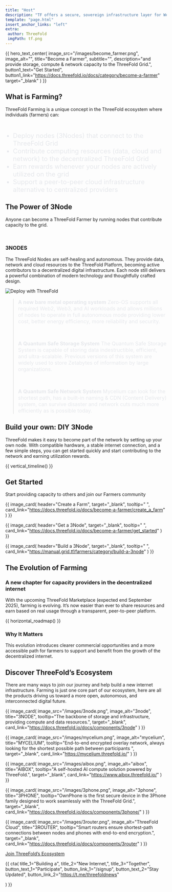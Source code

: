 ```yaml
---
title: "Host"
description: "TF offers a secure, sovereign infrastructure layer for Web4, delivering unparalleled scalability, incorruptible and permanent data storage, AI and Web2/Web3/Edge compatibility, and 100% uptime for a resilient digital future." # quotation marks to allow colons where used
template: "page.html"
insert_anchor_links: "left"
extra:
 author: ThreeFold
 imgPath: tf.png
---
```


<!-- section 1 (Become a Farmer) -->

{{ hero_text_center(
    image_src="/images/become_farmer.png",
    image_alt="",
    title="Become a Farmer",
    subtitle="",
    description="and provide storage, compute & network capacity to the ThreeFold Grid.",
    button1_text="Get Started",
    button1_link="https://docs.threefold.io/docs/category/become-a-farmer"
    target="_blank"
) }}

<!-- ------------------------------------------------------------------------------------- -->

<!--section 2 (What is Farming)-->

<div class="lg:pb-24 pb-12 mx-auto max-w-7xl px-4 lg:px-8">

## What is Farming?

ThreeFold Farming is a unique concept in the ThreeFold ecosystem where individuals (farmers) can:

<br>
 
- Deploy nodes (3Nodes) that connect to the ThreeFold Grid
- Contribute computing resources (data, cloud and network) to the decentralized ThreeFold Grid
- Earn rewards whenever your nodes are actively utilized on the grid
- Support a peer-to-peer cloud infrastructure alternative to centralized providers

</div>
</div>

<!-- ------------------------------------------------------------------------------------- -->

<!-- section 3 (The Power of 3Node ) -->

<div class="lg:py-24 py-12 px-4 lg:px-8">
<div class="container max-w-7xl mx-auto">

## The Power of 3Node 

Anyone can become a ThreeFold Farmer by running nodes that contribute capacity to the grid. 

<br>

### **3NODES**

The ThreeFold Nodes are self-healing and autonomous. They provide data, network and cloud resources to the ThreeFold Platform, becoming active contributors to a decentralized digital infrastructure. Each node still delivers a powerful combination of modern technology and thoughtfully crafted design.


<div class="flex flex-col lg:flex-row justify-center items-center my-6 lg:my-10">

<div class="w-60 px-6 grayscale mx-auto">

![Deploy with ThreeFold](/images/3node_big2.png)

</div>

<div class="node_text">
<blockquote class=" fade-in px-6">

**A new bare metal operating system**
Zero-OS supports all required Web2, Web3, and AI workloads and allows millions of nodes to operate in full autonomous mode providing lower cost, better energy efficiency, more reliability and security.

<br>

**A Quantum Safe Storage System**
The Quantum Safe Storage System is capable of storing data indestructible, efficient, and ultra-scalable. Previous versions of this system are widely used to store Zetabytes of information by large organizations.

<br>

**A Quantum Safe Network System**
Mycelium can look for the shortest path, has a built-in naming & CDN (Content Delivery) system, can survive disaster and network cuts much more efficiently as is possible today.

</blockquote>
</div>
</div>
</div>


<!-- ------------------------------------------------------------------------------------- -->

<!-- section 3 (The Power of 3Node ) -->

<div class="lg:py-24 py-12 px-4 lg:px-8">
<div class="container max-w-7xl mx-auto">

## Build your own: DIY 3Node

ThreeFold makes it easy to become part of the network by setting up your own node. With compatible hardware, a stable internet connection, and a few simple steps, you can get started quickly and start contributing to the network and earning utilization rewards.

<!-- <ol class="relative text-gray-500 border-s border-gray-200 dark:border-gray-700 dark:text-gray-400">                  
    <li class="mb-10 ms-6">            
        <h3 class="font-medium leading-tight">Create a Farm</h3>
        <p class="text-sm lg:text-base">Simply download the <a href="https://docs.threefold.io/docs/become-a-farmer/create_a_farm#download-the-app" class="text-white font-semibold">ThreeFold Connect App</a>, create an account and then create a farm.</p>
    </li>
    <li class="mb-10 ms-6">
        <h3 class="font-medium leading-tight">Create a Zero-OS bootstrap image</h3>
        <p class="text-sm lg:text-base">Download the Zero-OS bootstrap image and flash it to a USB drive using a tool like balenaEtcher.
</p>
    </li>
    <li class="mb-10 ms-6">
        <h3 class="font-medium leading-tight">Choose Your Hardware</h3>
        <p class="text-sm lg:text-base">Plug in the USB, power on your device, and follow the setup instructions.</p>
    </li>
    <li class="mb-10 ms-6">
        <h3 class="font-medium leading-tight">Register Your Node</h3>
        <p class="text-sm">Once it’s running, register your node and assign it to your farm via the ThreeFold Connect App.</p>
    </li>
     <li class="mb-10 ms-6">
        <h3 class="font-medium leading-tight">Go Live</h3>
        <p class="text-sm">After it’s connected, list your node on the Marketplace and start sharing your capacity.</p>
    </li>
</ol>

<div class="mt-6 lg:mt-16 flex items-lefy justify-left">
        <a href="https://manual.grid.tf/farmers/category/build-a-3node" target="_black" class="fade-in rounded-2xl bg-white px-4 py-2 text-sm font-semibold text-black shadow-sm hover:bg-green hover:text-gray-800 focus-visible:outline focus-visible:outline-2 focus-visible:outline-offset-2">Step-by-Step Guide</a>
  </div> -->

{{ vertical_timeline() }}

</div>
</div>

<!----------------------------------------------------------------------------------------->

<!-- section 4 (Get Started) -->

<div class="lg:py-24  px-4 lg:px-8">
<div class="container max-w-7xl mx-auto">

## Get Started

Start providing capacity to others and join our Farmers community

<div class="max-w-7xl mt-16">
    <div class="flex lg:flex-row flex-col">
    
{{ image_card(
    header="Create a Farm",
    target="_blank",
    tooltip=" ",
    card_link="https://docs.threefold.io/docs/become-a-farmer/create_a_farm"
) }}

{{ image_card(
    header="Get a 3Node",
        target="_blank",
    tooltip=" ",
    card_link="https://docs.threefold.io/docs/become-a-farmer/get_started"
) }}

{{ image_card(
    header="Build a 3Node",
        target="_blank",
    tooltip=" ",
    card_link="https://manual.grid.tf/farmers/category/build-a-3node"
) }}


</div>
</div>
</div>
</div>


<!----------------------------------------------------------------------------------------->

<!-- section 5 (The Evolution of Farming) -->

<div class="lg:py-24 py-12 px-4 lg:px-8">
<div class="container max-w-7xl mx-auto">

## The Evolution of Farming

### **A new chapter for capacity providers in the decentralized internet**

With the upcoming ThreeFold Marketplace (expected end September 2025), farming is evolving. 
It’s now easier than ever to share resources and earn based on real usage through a transparent, peer-to-peer platform.


{{ horizontal_roadmap() }}


### **Why It Matters** 

This evolution introduces clearer commercial opportunities and a more accessible path for farmers to support and benefit from the growth of the decentralized internet.

</div>
</div>

<!----------------------------------------------------------------------------------------->

<!-- section 6 (Discover ThreeFold’s Ecosystem) -->

<div class="lg:py-24 py-12 px-4 lg:px-8">
<div class="container max-w-7xl mx-auto">

## Discover ThreeFold’s Ecosystem

<div class="max-w-4xl">

There are many ways to join our journey and help build a new internet infrastructure. 
Farming is just one core part of our ecosystem, here are all the products driving us toward a more open, autonomous, and interconnected digital future.

</div>

<div class="max-w-7xl mx-4 md:mx-10 lg:mx-20 mt-16 xl:mx-auto">
    <div class="flex lg:flex-row flex-col">

{{ image_card(
    image_src="/images/3node.png",
    image_alt="3node",
    title="3NODE",
    tooltip="The backbone of storage and infrastructure, providing compute and data resources.",
    target="_blank",
    card_link="https://docs.threefold.io/docs/components/3node"
) }}

{{ image_card(
    image_src="/images/mycelium.png",
    image_alt="mycelium",
    title="MYCELIUM",
    tooltip="End-to-end encrypted overlay network, always looking for the shortest possible path between participants ",
    target="_blank",
    card_link="https://mycelium.threefold.io/"
) }}

{{ image_card(
    image_src="/images/aibox.png",
    image_alt="aibox",
    title="AIBOX",
    tooltip="A self-hosted AI compute solution powered by ThreeFold.",
    target="_blank",
    card_link="https://www.aibox.threefold.io/"
) }}

{{ image_card(
    image_src="/images/3phone.png",
    image_alt="3phone",
    title="3PHONE",
    tooltip="OwnPhone is the first secure device in the 3Phone family designed to work seamlessly with the ThreeFold Grid.",
    target="_blank",
    card_link="https://docs.threefold.io/docs/components/3phone/"
) }}

{{ image_card(
    image_src="/images/3router.png",
    image_alt="ThreeFold Cloud",
    title="3ROUTER",
    tooltip="Smart routers ensure shortest-path connections between nodes and phones with end-to-end encryption.",
    target="_blank",
    card_link="https://docs.threefold.io/docs/components/3router"
) }}
</div>
</div>

<div class="mt-6 lg:mt-10 flex items-center justify-center gap-x-6">
        <a href="/signup" target="_black" class="fade-in rounded-2xl bg-white px-4 py-2 text-sm font-semibold text-black shadow-sm hover:bg-green hover:text-gray-800 focus-visible:outline focus-visible:outline-2 focus-visible:outline-offset-2">Join ThreeFold’s Ecosystem</a>
  </div>
</div>
</div>

<!----------------------------------------------------------------------------------------->

<!-- section 6 Cta -->

{{ cta(
    title_1="Building a",
    title_2="New Internet,",
    title_3="Together",  
    button_text_1="Participate",
    button_link_1="/signup",
    button_text_2="Stay Updated",
    button_link_2="https://t.me/threefoldnews"

) }}


<style>
  ul li {
    color:rgb(229 231 235);
    font-size: 1.25rem;
  }
  .blockquote::before {
        content: open-quote;
        font-size: 4rem;
        position: absolute;
        top: -1rem;
        left: -1rem;
        color: #8d1212;
    }

.node_text p {
    font-size: 1rem !important;
    color: rgb(229 231 235);
}

   .gradient-bar {    /* equivalent to h-12 */
    background-image: linear-gradient(to right, #000000, #9ca3af); /* black to gray-400 */
  }
</style>







